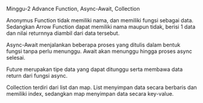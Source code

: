 Minggu-2
Advance Function, Async-Await, Collection


Anonymus Function tidak memiliki nama, dan memiliki fungsi sebagai data. Sedangkan Arrow Function dapat memiliki nama maupun tidak, berisi 1 data dan nilai returnnya diambil dari data tersebut.

Async-Await menjalankan beberapa proses yang ditulis dalam bentuk fungsi tanpa perlu menunggu. Await akan menunggu hingga proses async selesai.

Future merupakan tipe data yang dapat ditunggu serta membawa data return dari fungsi async.

Collection terdiri dari list dan map. List menyimpan data secara berbaris dan memiliki index, sedangkan map menyimpan data secara key-value. 
